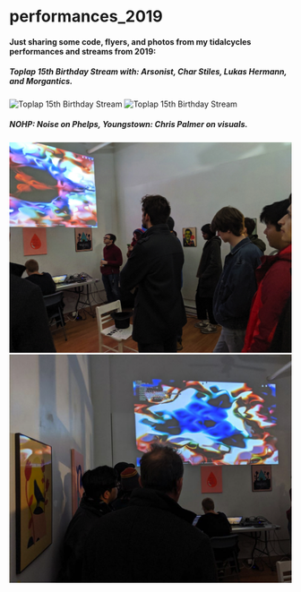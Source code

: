 # performances_2019


#### Just sharing some code, flyers, and photos from my tidalcycles performances and streams from 2019:

##### Toplap 15th Birthday Stream with: Arsonist, Char Stiles, Lukas Hermann, and  Morgantics.
![Toplap 15th Birthday Stream](toplap_15_stream1.gif)
![Toplap 15th Birthday Stream](toplap_15_stream2.gif)

##### NOHP: Noise on Phelps, Youngstown: Chris Palmer on visuals.
![NOHP Performance](morgantics_youngstown_performance.png)
![NOHP Performance](morgantics_youngstown_performance2.png)

